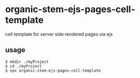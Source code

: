 # organic-stem-ejs-pages-cell-template

cell template for server side rendered pages via ejs

## usage

```
$ mkdir ./myProject
$ cd ./myProject
$ npx organic-stem-ejs-pages-cell-template
```
